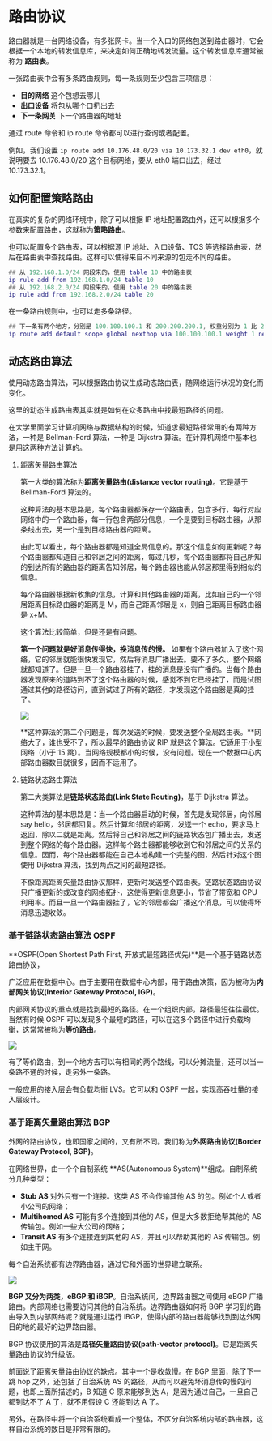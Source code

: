 # 路由协议

路由器就是一台网络设备，有多张网卡。当一个入口的网络包送到路由器时，它会根据一个本地的转发信息库，来决定如何正确地转发流量。这个转发信息库通常被称为 **路由表**。

一张路由表中会有多条路由规则，每一条规则至少包含三项信息：

- **目的网络** 这个包想去哪儿
- **出口设备** 将包从哪个口扔出去
- **下一条网关** 下一个路由器的地址

通过 route 命令和 ip route 命令都可以进行查询或者配置。

例如，我们设置 `ip route add 10.176.48.0/20 via 10.173.32.1 dev eth0`，就说明要去 10.176.48.0/20 这个目标网络，要从 eth0 端口出去，经过 10.173.32.1。

## 如何配置策略路由

在真实的复杂的网络环境中，除了可以根据 IP 地址配置路由外，还可以根据多个参数来配置路由，这就称为**策略路由**。

也可以配置多个路由表，可以根据源 IP 地址、入口设备、TOS 等选择路由表，然后在路由表中查找路由。这样可以使得来自不同来源的包走不同的路由。

```lua
## 从 192.168.1.0/24 网段来的，使用 table 10 中的路由表
ip rule add from 192.168.1.0/24 table 10 
## 从 192.168.2.0/24 网段来的，使用 table 20 中的路由表
ip rule add from 192.168.2.0/24 table 20
```

在一条路由规则中，也可以走多条路径。

```lua
## 下一条有两个地方，分别是 100.100.100.1 和 200.200.200.1, 权重分别为 1 比 2
ip route add default scope global nexthop via 100.100.100.1 weight 1 nexthop via 200.200.200.1 weight 2
```

## 动态路由算法

使用动态路由算法，可以根据路由协议生成动态路由表，随网络运行状况的变化而变化。



这里的动态生成路由表其实就是如何在众多路由中找最短路径的问题。

在大学里面学习计算机网络与数据结构的时候，知道求最短路径常用的有两种方法，一种是 Bellman-Ford 算法，一种是 Dijkstra 算法。在计算机网络中基本也是用这两种方法计算的。

1. 距离矢量路由算法

   第一大类的算法称为**距离矢量路由(distance vector routing)**。它是基于 Bellman-Ford 算法的。

   这种算法的基本思路是，每个路由器都保存一个路由表，包含多行，每行对应网络中的一个路由器，每一行包含两部分信息，一个是要到目标路由器，从那条线出去，另一个是到目标路由器的距离。

   由此可以看出，每个路由器都是知道全局信息的。那这个信息如何更新呢？每个路由器都知道自己和邻居之间的距离，每过几秒，每个路由器都将自己所知的到达所有的路由器的距离告知邻居，每个路由器也能从邻居那里得到相似的信息。

   每个路由器根据新收集的信息，计算和其他路由器的距离，比如自己的一个邻居距离目标路由器的距离是 M，而自己距离邻居是 x，则自己距离目标路由器是 x+M。

   这个算法比较简单，但是还是有问题。

   **第一个问题就是好消息传得快，换消息传的慢。** 如果有个路由器加入了这个网络，它的邻居就能很快发现它，然后将消息广播出去。要不了多久，整个网络就都知道了。但是一旦一个路由器挂了，挂的消息是没有广播的。当每个路由器发现原来的道路到不了这个路由器的时候，感觉不到它已经挂了，而是试图通过其他的路径访问，直到试过了所有的路径，才发现这个路由器是真的挂了。

   ![](https://tva1.sinaimg.cn/large/006tNbRwgy1gba831xl4xj30id0ssgoh.jpg)

   **这种算法的第二个问题是，每次发送的时候，要发送整个全局路由表。**网络大了，谁也受不了，所以最早的路由协议 RIP 就是这个算法。它适用于小型网络（小于 15 跳）。当网络规模都小的时候，没有问题。现在一个数据中心内部路由器数目就很多，因而不适用了。

2. 链路状态路由算法

   第二大类算法是**链路状态路由(Link State Routing)**，基于 Dijkstra 算法。

   这种算法的基本思路是：当一个路由器启动的时候，首先是发现邻居，向邻居 say hello，邻居都回复。然后计算和邻居的距离，发送一个 echo，要求马上返回，除以二就是距离。然后将自己和邻居之间的链路状态包广播出去，发送到整个网络的每个路由器。这样每个路由器都能够收到它和邻居之间的关系的信息。因而，每个路由器都能在自己本地构建一个完整的图，然后针对这个图使用 Dijkstra 算法，找到两点之间的最短路径。

   不像距离距离矢量路由协议那样，更新时发送整个路由表。链路状态路由协议只广播更新的或改变的网络拓扑，这使得更新信息更小，节省了带宽和 CPU 利用率。而且一旦一个路由器挂了，它的邻居都会广播这个消息，可以使得坏消息迅速收敛。



### 基于链路状态路由算法 OSPF

**OSPF(Open Shortest Path First, 开放式最短路径优先)**是一个基于链路状态路由协议，

广泛应用在数据中心。由于主要用在数据中心内部，用于路由决策，因为被称为**内部网关协议(Interior Gateway Protocol, IGP)**。

内部网关协议的重点就是找到最短的路径。在一个组织内部，路径最短往往最优。当然有时候 OSPF 可以发现多个最短的路径，可以在这多个路径中进行负载均衡，这常常被称为**等价路由**。

![](https://tva1.sinaimg.cn/large/006tNbRwgy1gba7gw2o3dj30vm08q778.jpg)

有了等价路由，到一个地方去可以有相同的两个路线，可以分摊流量，还可以当一条路不通的时候，走另外一条路。

一般应用的接入层会有负载均衡 LVS。它可以和 OSPF 一起，实现高吞吐量的接入层设计。

### 基于距离矢量路由算法 BGP

外网的路由协议，也即国家之间的，又有所不同。我们称为**外网路由协议(Border Gateway Protocol, BGP)**。

在网络世界，由一个个自制系统 **AS(Autonomous System)**组成。自制系统分几种类型：

- **Stub AS** 对外只有一个连接。这类 AS 不会传输其他 AS 的包。例如个人或者小公司的网络；
- **Multihomed AS** 可能有多个连接到其他的 AS，但是大多数拒绝帮其他的 AS 传输包。例如一些大公司的网络；
- **Transit AS** 有多个连接连到其他的 AS，并且可以帮助其他的 AS 传输包。例如主干网。

每个自治系统都有边界路由器，通过它和外面的世界建立联系。

![](https://tva1.sinaimg.cn/large/006tNbRwgy1gba7pooenvj30v70dvn02.jpg)

**BGP 又分为两类，eBGP 和 iBGP**。自治系统间，边界路由器之间使用 eBGP 广播路由。内部网络也需要访问其他的自治系统。边界路由器如何将 BGP 学习到的路由导入到内部网络呢？就是通过运行 iBGP，使得内部的路由器能够找到到达外网目的地的最好的边界路由器。

BGP 协议使用的算法是**路径矢量路由协议(path-vector protocol)**。它是距离矢量路由协议的升级版。

前面说了距离矢量路由协议的缺点。其中一个是收敛慢。在 BGP 里面，除了下一跳 hop 之外，还包括了自治系统 AS 的路径，从而可以避免坏消息传的慢的问题，也即上面所描述的，B 知道 C 原来能够到达 A，是因为通过自己，一旦自己都到达不了 A 了，就不用假设 C 还能到达 A 了。

另外，在路径中将一个自治系统看成一个整体，不区分自治系统内部的路由器，这样自治系统的数目是非常有限的。